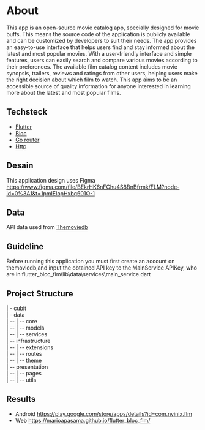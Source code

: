 # About

This app is an open-source movie catalog app, specially designed for movie buffs. This means the source code of the application is publicly available and can be customized by developers to suit their needs. The app provides an easy-to-use interface that helps users find and stay informed about the latest and most popular movies. With a user-friendly interface and simple features, users can easily search and compare various movies according to their preferences. The available film catalog content includes movie synopsis, trailers, reviews and ratings from other users, helping users make the right decision about which film to watch. This app aims to be an accessible source of quality information for anyone interested in learning more about the latest and most popular films.

## Techsteck
- [Flutter](https://flutter.dev/)
- [Bloc](https://pub.dev/packages/flutter_bloc)
- [Go router](https://pub.dev/packages/go_router)
- [Http](https://pub.dev/packages/http)


## Desain
This application design uses Figma <br>
https://www.figma.com/file/BEkrHK6nFChu4S8BnBfrmk/FLM?node-id=0%3A1&t=1pmIEIopHxbq601O-1

## Data
API data used from [Themoviedb](themoviedb.org)

## Guideline
Before running this application you must first create an account on themoviedb,and input the obtained API key to the MainService APIKey, who are in flutter_bloc_flm\lib\data\services\main_service.dart

## Project Structure
| - cubit <br>
| - data <br>
| -- | --  core <br>
| -- | --  models <br>
| -- | --  services <br>
| -- infrastructure <br>
| -- | -- extensions <br>
| -- | -- routes <br>
| -- | -- theme <br>
| -- presentation <br>
| -- | -- pages <br>
| -- | -- utils <br>


## Results
- Android https://play.google.com/store/apps/details?id=com.nvinix.flm
- Web https://marioapasama.github.io/flutter_bloc_flm/

